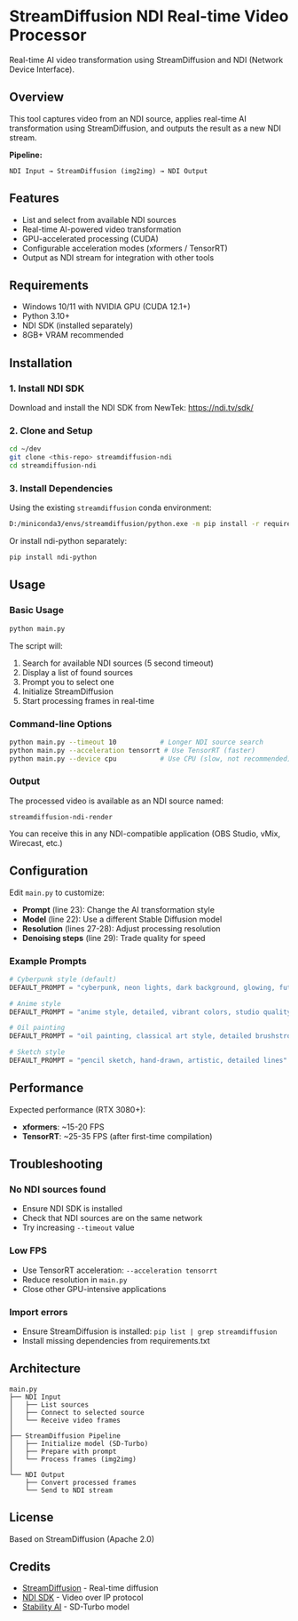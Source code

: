 # StreamDiffusion NDI Real-time Video Processor

Real-time AI video transformation using StreamDiffusion and NDI (Network Device Interface).

## Overview

This tool captures video from an NDI source, applies real-time AI transformation using StreamDiffusion, and outputs the result as a new NDI stream.

**Pipeline:**
```
NDI Input → StreamDiffusion (img2img) → NDI Output
```

## Features

- List and select from available NDI sources
- Real-time AI-powered video transformation
- GPU-accelerated processing (CUDA)
- Configurable acceleration modes (xformers / TensorRT)
- Output as NDI stream for integration with other tools

## Requirements

- Windows 10/11 with NVIDIA GPU (CUDA 12.1+)
- Python 3.10+
- NDI SDK (installed separately)
- 8GB+ VRAM recommended

## Installation

### 1. Install NDI SDK

Download and install the NDI SDK from NewTek:
https://ndi.tv/sdk/

### 2. Clone and Setup

```bash
cd ~/dev
git clone <this-repo> streamdiffusion-ndi
cd streamdiffusion-ndi
```

### 3. Install Dependencies

Using the existing `streamdiffusion` conda environment:

```bash
D:/miniconda3/envs/streamdiffusion/python.exe -m pip install -r requirements.txt
```

Or install ndi-python separately:
```bash
pip install ndi-python
```

## Usage

### Basic Usage

```bash
python main.py
```

The script will:
1. Search for available NDI sources (5 second timeout)
2. Display a list of found sources
3. Prompt you to select one
4. Initialize StreamDiffusion
5. Start processing frames in real-time

### Command-line Options

```bash
python main.py --timeout 10           # Longer NDI source search
python main.py --acceleration tensorrt # Use TensorRT (faster)
python main.py --device cpu           # Use CPU (slow, not recommended)
```

### Output

The processed video is available as an NDI source named:
```
streamdiffusion-ndi-render
```

You can receive this in any NDI-compatible application (OBS Studio, vMix, Wirecast, etc.)

## Configuration

Edit `main.py` to customize:

- **Prompt** (line 23): Change the AI transformation style
- **Model** (line 22): Use a different Stable Diffusion model
- **Resolution** (lines 27-28): Adjust processing resolution
- **Denoising steps** (line 29): Trade quality for speed

### Example Prompts

```python
# Cyberpunk style (default)
DEFAULT_PROMPT = "cyberpunk, neon lights, dark background, glowing, futuristic"

# Anime style
DEFAULT_PROMPT = "anime style, detailed, vibrant colors, studio quality"

# Oil painting
DEFAULT_PROMPT = "oil painting, classical art style, detailed brushstrokes"

# Sketch style
DEFAULT_PROMPT = "pencil sketch, hand-drawn, artistic, detailed lines"
```

## Performance

Expected performance (RTX 3080+):
- **xformers**: ~15-20 FPS
- **TensorRT**: ~25-35 FPS (after first-time compilation)

## Troubleshooting

### No NDI sources found
- Ensure NDI SDK is installed
- Check that NDI sources are on the same network
- Try increasing `--timeout` value

### Low FPS
- Use TensorRT acceleration: `--acceleration tensorrt`
- Reduce resolution in `main.py`
- Close other GPU-intensive applications

### Import errors
- Ensure StreamDiffusion is installed: `pip list | grep streamdiffusion`
- Install missing dependencies from requirements.txt

## Architecture

```
main.py
├── NDI Input
│   ├── List sources
│   ├── Connect to selected source
│   └── Receive video frames
│
├── StreamDiffusion Pipeline
│   ├── Initialize model (SD-Turbo)
│   ├── Prepare with prompt
│   └── Process frames (img2img)
│
└── NDI Output
    ├── Convert processed frames
    └── Send to NDI stream
```

## License

Based on StreamDiffusion (Apache 2.0)

## Credits

- [StreamDiffusion](https://github.com/cumulo-autumn/StreamDiffusion) - Real-time diffusion
- [NDI SDK](https://ndi.tv/) - Video over IP protocol
- [Stability AI](https://stability.ai/) - SD-Turbo model
